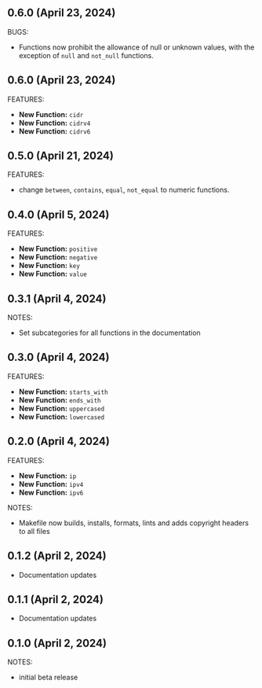 ## 0.6.0 (April 23, 2024)

BUGS:
* Functions now prohibit the allowance of null or unknown values, with the exception of `null` and `not_null` functions.

## 0.6.0 (April 23, 2024)

FEATURES:

* **New Function:** `cidr`
* **New Function:** `cidrv4`
* **New Function:** `cidrv6`

## 0.5.0 (April 21, 2024)

FEATURES:

* change `between`, `contains`, `equal`, `not_equal` to numeric functions.

## 0.4.0 (April 5, 2024)

FEATURES:

* **New Function:** `positive`
* **New Function:** `negative`
* **New Function:** `key`
* **New Function:** `value`

## 0.3.1 (April 4, 2024)

NOTES:

* Set subcategories for all functions in the documentation

## 0.3.0 (April 4, 2024)

FEATURES:

* **New Function:** `starts_with`
* **New Function:** `ends_with`
* **New Function:** `uppercased`
* **New Function:** `lowercased`

## 0.2.0 (April 4, 2024)

FEATURES:

* **New Function:** `ip`
* **New Function:** `ipv4`
* **New Function:** `ipv6`

NOTES:

* Makefile now builds, installs, formats, lints and adds copyright headers to all files

## 0.1.2 (April 2, 2024)

* Documentation updates

## 0.1.1 (April 2, 2024)

* Documentation updates

## 0.1.0 (April 2, 2024)

NOTES:

* initial beta release
